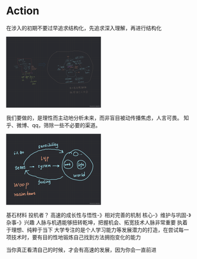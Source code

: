 # Action


 <!--more-->

在涉入的初期不要过早追求结构化，先追求深入理解，再进行结构化

<img src="https://raw.githubusercontent.com/huansong-dev/PicGo/master/image-20220917001545173.png" alt="image-20220917001545173" style="zoom:25%;" />

我们要做的，是理性而主动地分析未来，而非盲目被动传播焦虑，人言可畏。
知乎、微博、qq，筛除一些不必要的渠道。

<img src="https://raw.githubusercontent.com/huansong-dev/PicGo/master/image-20220917001522712.png" alt="image-20220917001522712" style="zoom: 25%;" />

基石材料
投机者？
高速的成长性与悟性-》相对完善的机制
核心-》维护与巩固-》杂事-》兴趣
人脉与机遇能够扭转乾坤，把握机会、拓宽技术人脉非常重要
执着于理想、纯粹于当下
大学专注的是个人学习能力等发展潜力的打造，在尝试每一项技术时，要有目的性地锻炼自己找到方法拥抱变化的能力

当你真正看清自己的时候，才会有高速的发展，因为你会一直前进

